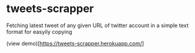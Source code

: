 # tweets-scrapper
Fetching latest tweet of any given URL of twitter account in a simple text format for easyily copying

(view demo)[https://tweets-scrapper.herokuapp.com/]